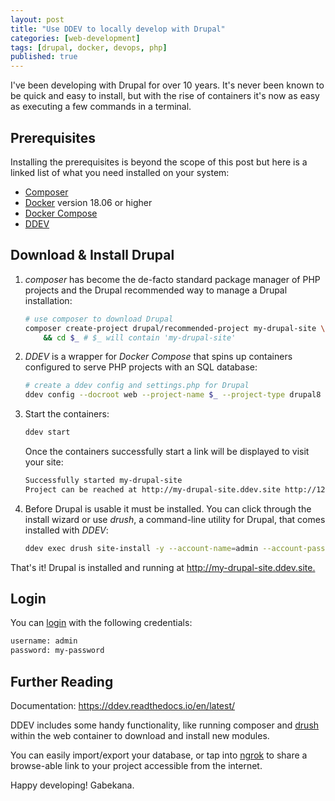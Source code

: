 ```yaml
---
layout: post
title: "Use DDEV to locally develop with Drupal"
categories: [web-development]
tags: [drupal, docker, devops, php]
published: true
---
```


I've been developing with Drupal for over 10 years. It's never been known to be quick and easy to install, but with the rise of containers it's now as easy as executing a few commands in a terminal.

## Prerequisites

Installing the prerequisites is beyond the scope of this post but here is a linked list of what you need installed on your system:

- [Composer](https://getcomposer.org/download/)
- [Docker](https://docs.docker.com/get-docker/) version 18.06 or higher
- [Docker Compose](https://docs.docker.com/compose/install/)
- [DDEV](https://ddev.readthedocs.io/en/latest/#installation)

## Download & Install Drupal

1. _composer_ has become the de-facto standard package manager of PHP projects and the Drupal recommended way to manage a Drupal installation:

   ```bash
   # use composer to download Drupal
   composer create-project drupal/recommended-project my-drupal-site \
       && cd $_ # $_ will contain 'my-drupal-site'
   ```

2. _DDEV_ is a wrapper for _Docker Compose_ that spins up containers configured to serve PHP projects with an SQL database:

   ```bash
   # create a ddev config and settings.php for Drupal
   ddev config --docroot web --project-name $_ --project-type drupal8
   ```

3. Start the containers:

   ```bash
   ddev start
   ```

   Once the containers successfully start a link will be displayed to visit your site:

   ```bash
   Successfully started my-drupal-site
   Project can be reached at http://my-drupal-site.ddev.site http://127.0.0.1:32780
   ```

4. Before Drupal is usable it must be installed. You can click through the install wizard or use _drush_, a command-line utility for Drupal, that comes installed with _DDEV_:

   ```bash
   ddev exec drush site-install -y --account-name=admin --account-pass=my-password
   ```

That's it! Drupal is installed and running at <http://my-drupal-site.ddev.site.>

## Login

You can [login](http://my-drupal-site.ddev.site/user/login) with the following credentials:

```bash
username: admin
password: my-password
```

## Further Reading

Documentation: <https://ddev.readthedocs.io/en/latest/>

DDEV includes some handy functionality, like running composer and [drush](https://www.drush.org/) within the web container to download and install new modules.

You can easily import/export your database, or tap into [ngrok](https://ngrok.com/) to share a browse-able link to your project accessible from the internet.

Happy developing! Gabekana.
